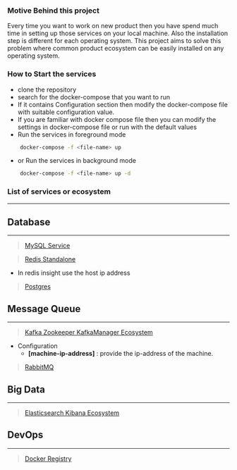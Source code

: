 ### Motive Behind this project

 Every time you want to work on new product then you have spend much time in setting up those services on your local machine.
Also the installation step is different for each operating system. 
This project aims to solve this problem where common product ecosystem can be easily installed on any operating system.

### How to Start the services

- clone the repository
- search for the docker-compose that you want to run
- If it contains Configuration section then modify the docker-compose file with suitable configuration value.
- If you are familiar with docker compose file then you can modify the settings in docker-compose file or run with the default values
- Run the services in foreground mode

```bash
    docker-compose -f <file-name> up 
```

- or Run the services in background mode

```bash
    docker-compose -f <file-name> up -d
```

### List of services or ecosystem

-----------------------------------------

## Database

-----------------------------------------

> [MySQL Service](https://github.com/self-tuts/awesome-docker-compose/blob/master/mysql/mysql-5.7-docker-compose.yml)

> [Redis Standalone](https://github.com/self-tuts/awesome-docker-compose/blob/master/redis/redis-docker-compose.yml)

- In redis insight use the host ip address

> [Postgres](https://github.com/self-tuts/awesome-docker-compose/blob/master/database/postgres/postgres.yml)


## Message Queue

-----------------------------------------

> [Kafka Zookeeper KafkaManager Ecosystem](https://github.com/self-tuts/awesome-docker-compose/blob/master/ecosystem/kafka-zookeeper-kafkamanager-docker-compose.yml)

- Configuration
  - **[machine-ip-address]** : provide the ip-address of the machine.

> [RabbitMQ](https://github.com/self-tuts/awesome-docker-compose/blob/master/rabbitmq/rabbitmq-docker-compose.yml)

## Big Data

-----------------------------------------

> [Elasticsearch Kibana Ecosystem](https://github.com/self-tuts/awesome-docker-compose/blob/master/ecosystem/elasticsearch-kibana-docker-compose.yml)



## DevOps

-----------------------------------------

> [Docker Registry](https://github.com/self-tuts/awesome-docker-compose/blob/master/docker-registry/docker-registry-compose.yml)


